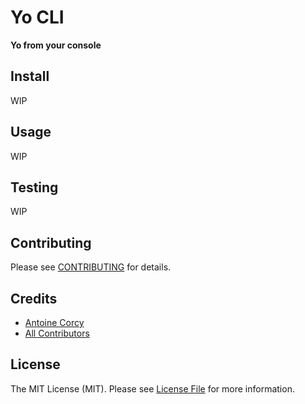 Yo CLI
======

**Yo from your console**


Install
-------

WIP


Usage
-----

WIP


Testing
-------

WIP


Contributing
------------

Please see [CONTRIBUTING](CONTRIBUTING.md) for details.


Credits
-------

- [Antoine Corcy](https://github.com/toin0u)
- [All Contributors](https://github.com/toin0u/yo-cli/contributors)


License
-------

The MIT License (MIT). Please see [License File](LICENSE) for more information.
